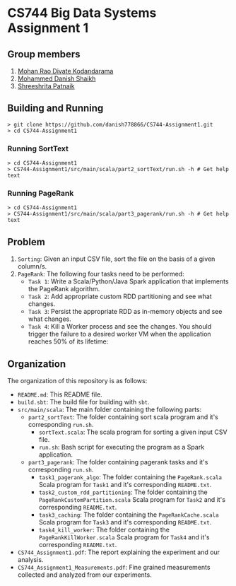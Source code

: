 # CS744 Big Data Systems Assignment 1

## Group members
1. [Mohan Rao Divate Kodandarama](https://github.com/divatekodand)
2. [Mohammed Danish Shaikh](https://github.com/danish778866)
3. [Shreeshrita Patnaik](https://github.com/Shreeshrita)

## Building and Running
```
> git clone https://github.com/danish778866/CS744-Assignment1.git
> cd CS744-Assignment1
```

### Running SortText
```
> cd CS744-Assignment1
> CS744-Assignment1/src/main/scala/part2_sortText/run.sh -h # Get help text
```

### Running PageRank
```
> cd CS744-Assignment1
> CS744-Assignment1/src/main/scala/part3_pagerank/run.sh -h # Get help text
```

## Problem
1. `Sorting`: Given an input CSV file, sort the file on the basis of a given column/s.
2. `PageRank`: The following four tasks need to be performed:
      * `Task 1`: Write a Scala/Python/Java Spark application that implements the PageRank algorithm.
      * `Task 2`: Add appropriate custom RDD partitioning and see what changes.
      * `Task 3`: Persist the appropriate RDD as in-memory objects and see what changes.
      * `Task 4`: Kill a Worker process and see the changes. You should trigger the failure to a desired worker VM when the application reaches 50% of its lifetime:

## Organization
The organization of this repository is as follows:
* `README.md`: This README file.
* `build.sbt`: The build file for building with `sbt`.
* `src/main/scala`: The main folder containing the following parts:
  - `part2_sortText`: The folder containing sort scala program and it's corresponding `run.sh`.
    + `sortText.scala`: The scala program for sorting a given input CSV file.
    + `run.sh`: Bash script for executing the program as a Spark application.
  - `part3_pagerank`: The folder containing pagerank tasks and it's corresponding `run.sh`.
    + `task1_pagerank_algo`: The folder containing the `PageRank.scala` Scala program for `Task1` and it's corresponding `README.txt`.
    + `task2_custom_rdd_partitioning`: The folder containing the `PageRankCustomPartition.scala` Scala program for `Task2` and it's corresponding `README.txt`.
    + `task3_caching`: The folder containing the `PageRankCache.scala` Scala program for `Task3` and it's corresponding `README.txt`.
    + `task4_kill_worker`: The folder containing the `PageRankKillWorker.scala` Scala program for `Task4` and it's corresponding `README.txt`.
* `CS744_Assignment1.pdf`: The report explaining the experiment and our analysis.
* `CS744_Assignment1_Measurements.pdf`: Fine grained measurements collected and analyzed from our experiments.
